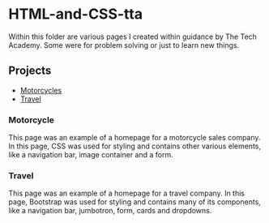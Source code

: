 # HTML-and-CSS-tta

Within this folder are various pages I created within guidance by The Tech Academy. 
Some were for problem solving or just to learn new things.

<h2>Projects</h2>

<ul>
  <li><a href="./HTML_Project/Index.html">Motorcycles</a></li>
  <li><a href="./Bootstrap4_Project/travel.html">Travel</a></li>
</ul>

<h3>Motorcycle</h3>
<p>This page was an example of a homepage for a motorcycle sales company. In this page, CSS was used for styling and contains other various elements, like a navigation bar, image container and a form.</p>

<h3>Travel</h3>
<p>This page was an example of a homepage for a travel company. In this page, Bootstrap was used for styling and contains many of its components, like a navigation bar, jumbotron, form, cards and dropdowns.</p>
